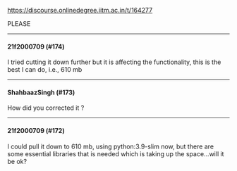 https://discourse.onlinedegree.iitm.ac.in/t/164277

PLEASE</p><hr>

<h4>21f2000709 (#174)</h4>
<p>I tried cutting it down further but it is affecting the functionality, this is the best I can do, i.e., 610 mb</p><hr>

<h4>ShahbaazSingh (#173)</h4>
<p>How did you corrected it ?</p><hr>

<h4>21f2000709 (#172)</h4>
<p>I could pull it down to 610 mb, using python:3.9-slim now, but there are some essential libraries that is needed which is taking up the space…will it be ok?